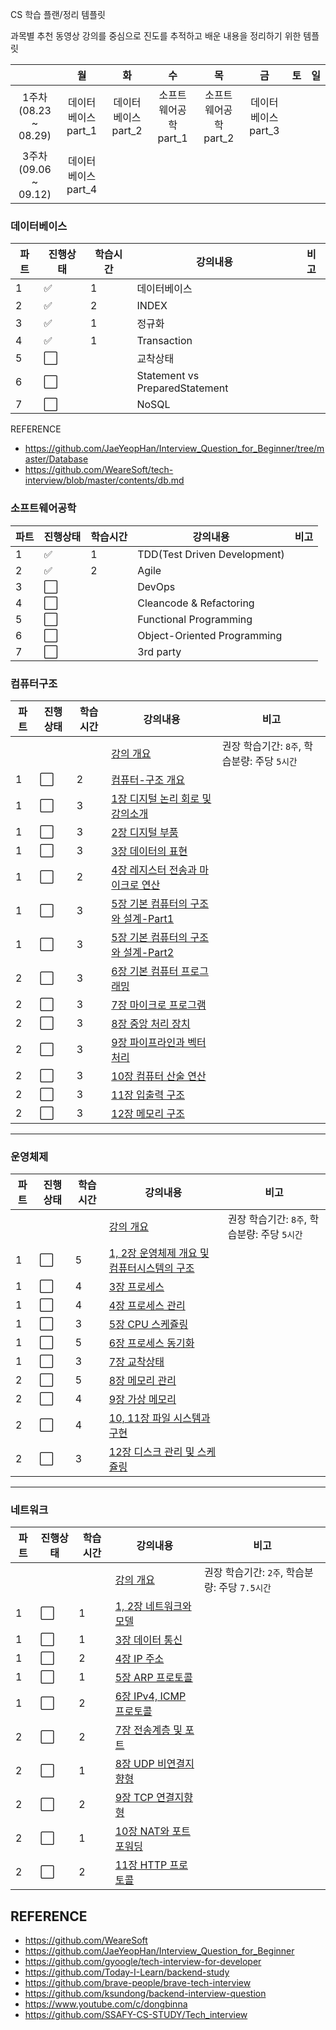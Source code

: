 CS 학습 플랜/정리 템플릿

과목별 추천 동영상 강의를 중심으로 진도를 추적하고 배운 내용을 정리하기 위한 템플릿

|                      |         월          |         화          |          수           |          목           |         금          | 토   | 일   |
| :------------------: | :-----------------: | :-----------------: | :-------------------: | :-------------------: | :-----------------: | ---- | ---- |
| 1주차(08.23 ~ 08.29) | 데이터베이스 part_1 | 데이터베이스 part_2 | 소프트웨어공학 part_1 | 소프트웨어공학 part_2 | 데이터베이스 part_3 |      |      |
| 3주차(09.06 ~ 09.12) | 데이터베이스 part_4 |                     |                       |                       |                     |      |      |

### 데이터베이스

| 파트 | 진행상태             | 학습시간 | 강의내용                       | 비고 |
| ---- | -------------------- | -------- | ------------------------------ | ---- |
| 1    | :white_check_mark: | 1        | 데이터베이스                   |      |
| 2    | :white_check_mark: | 2 | INDEX                          |      |
| 3    | :white_check_mark: | 1 | 정규화               |      |
| 4    | :white_check_mark: | 1 | Transaction                    |      |
| 5    | :white_large_square: |          | 교착상태                       |      |
| 6    | :white_large_square: |          | Statement vs PreparedStatement |      |
| 7    | :white_large_square: |          | NoSQL                          |      |

REFERENCE

- https://github.com/JaeYeopHan/Interview_Question_for_Beginner/tree/master/Database
- https://github.com/WeareSoft/tech-interview/blob/master/contents/db.md

### 소프트웨어공학

| 파트 | 진행상태             | 학습시간 | 강의내용                     | 비고 |
| ---- | -------------------- | -------- | ---------------------------- | ---- |
| 1    | :white_check_mark:   | 1        | TDD(Test Driven Development) |      |
| 2    | :white_check_mark:   | 2        | Agile                        |      |
| 3    | :white_large_square: |          | DevOps                       |      |
| 4    | :white_large_square: |          | Cleancode & Refactoring      |      |
| 5    | :white_large_square: |          | Functional Programming       |      |
| 6    | :white_large_square: |          | Object-Oriented Programming  |      |
| 7    | :white_large_square: |          | 3rd party                    |      |

### 컴퓨터구조

|파트|진행상태|학습시간|강의내용|비고|
| ------ | ------ | ------ | ------ | ------ |
| | | | [강의 개요](컴퓨터-구조) | 권장 학습기간: `8주`, 학습분량: 주당 `5시간`|
|1| :white_large_square: |2| [컴퓨터-구조 개요](컴퓨터-구조/컴퓨터-구조-개요.md) | |
|1| :white_large_square: |3| [1장 디지털 논리 회로 및 강의소개](컴퓨터-구조/1장-디지털-논리-회로-및-강의소개.md) | |
|1| :white_large_square: |3| [2장 디지털 부품](컴퓨터-구조/2장-디지털-부품.md) | |
|1| :white_large_square: |3| [3장 데이터의 표현](컴퓨터-구조/3장-데이터의-표현.md) | |
|1| :white_large_square: |2| [4장 레지스터 전송과 마이크로 연산](컴퓨터-구조/4장-레지스터-전송과-마이크로-연산.md) | |
|1| :white_large_square: |3| [5장 기본 컴퓨터의 구조와 설계-Part1](컴퓨터-구조/5장-기본-컴퓨터의-구조와-설계-Part1.md) | |
|1| :white_large_square: |3| [5장 기본 컴퓨터의 구조와 설계-Part2](컴퓨터-구조/5장-기본-컴퓨터의-구조와-설계-Part2.md) | |
|2| :white_large_square: |3| [6장 기본 컴퓨터 프로그래밍](컴퓨터-구조/6장-기본-컴퓨터-프로그래밍.md) | |
|2| :white_large_square: |3| [7장 마이크로 프로그램](컴퓨터-구조/7장-마이크로-프로그램.md) | |
|2| :white_large_square: |3| [8장 중앙 처리 장치](컴퓨터-구조/8장-중앙-처리-장치.md) | |
|2| :white_large_square: |3| [9장 파이프라인과 벡터 처리](컴퓨터-구조/9장-파이프라인과-벡터-처리.md) | |
|2| :white_large_square: |3| [10장 컴퓨터 산술 연산](컴퓨터-구조/10장-컴퓨터-산술-연산.md) | |
|2| :white_large_square: |3| [11장 입출력 구조](컴퓨터-구조/11장-입출력-구조.md) | |
|2| :white_large_square: |3| [12장 메모리 구조](컴퓨터-구조/12장-메모리-구조.md) | |

---

### 운영체제
|파트|진행상태|학습시간|강의내용|비고|
| ------ | ------ | ------ | ------ | ------ |
| | | | [강의 개요](운영체제) | 권장 학습기간: `8주`, 학습분량: 주당 `5시간`|
|1| :white_large_square: |5| [1, 2장 운영체제 개요 및 컴퓨터시스템의 구조](운영체제/1,-2장-운영체제-개요-및-컴퓨터시스템의-구조.md) | |
|1| :white_large_square: |4| [3장 프로세스](운영체제/3장-프로세스.md) | |
|1| :white_large_square: |4| [4장 프로세스 관리](운영체제/4장-프로세스-관리.md) | |
|1| :white_large_square: |3| [5장 CPU 스케쥴링](운영체제/5장-CPU-스케쥴링.md) | |
|1| :white_large_square: |5| [6장 프로세스 동기화](운영체제/6장-프로세스-동기화.md) | |
|1| :white_large_square: |3| [7장 교착상태](운영체제/7장-교착상태.md) | |
|2| :white_large_square: |5| [8장 메모리 관리](운영체제/8장-메모리-관리.md) | |
|2| :white_large_square: |4| [9장 가상 메모리](운영체제/9장-가상-메모리.md) | |
|2| :white_large_square: |4| [10, 11장 파일 시스템과 구현](운영체제/10,-11장-파일-시스템과-구현.md) | |
|2| :white_large_square: |3| [12장 디스크 관리 및 스케쥴링](운영체제/12장-디스크-관리-및-스케쥴링.md) | |

---

### 네트워크
|파트|진행상태|학습시간|강의내용|비고|
| ------ | ------ | ------ | ------ | ------ |
| | | | [강의 개요](네트워크) | 권장 학습기간: `2주`, 학습분량: 주당 `7.5시간`|
|1| :white_large_square: |1| [1, 2장 네트워크와 모델](네트워크/1,-2장-네트워크와-모델.md) | |
|1| :white_large_square: |1| [3장 데이터 통신](네트워크/3장-데이터-통신.md) | |
|1| :white_large_square: |2| [4장 IP 주소](네트워크/4장-IP-주소.md) | |
|1| :white_large_square: |1| [5장 ARP 프로토콜](네트워크/5장-ARP-프로토콜.md) | |
|1| :white_large_square: |2| [6장 IPv4, ICMP 프로토콜](네트워크/6장-IPv4,-ICMP-프로토콜.md) | |
|2| :white_large_square: |2| [7장 전송계층 및 포트](네트워크/7장-전송계층-및-포트.md) | |
|2| :white_large_square: |1| [8장 UDP 비연결지향형](네트워크/8장-UDP-비연결지향형.md) | |
|2| :white_large_square: |2| [9장 TCP 연결지향형](네트워크/9장-TCP-연결지향형.md) | |
|2| :white_large_square: |1| [10장 NAT와 포트포워딩](네트워크/10장-NAT와-포트포워딩.md) | |
|2| :white_large_square: |2| [11장 HTTP 프로토콜](네트워크/11장-HTTP-프로토콜.md) | |

## REFERENCE

- https://github.com/WeareSoft
- https://github.com/JaeYeopHan/Interview_Question_for_Beginner
- https://github.com/gyoogle/tech-interview-for-developer
- https://github.com/Today-I-Learn/backend-study
- https://github.com/brave-people/brave-tech-interview
- https://github.com/ksundong/backend-interview-question
- https://www.youtube.com/c/dongbinna
- https://github.com/SSAFY-CS-STUDY/Tech_interview
